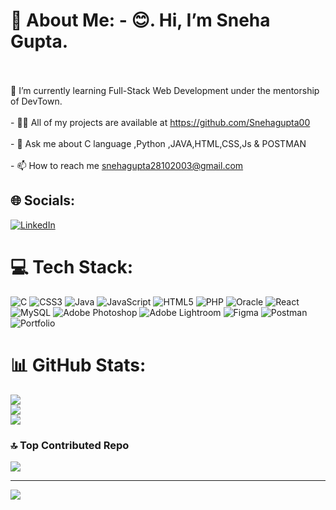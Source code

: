 # 💫 About Me: - 😊. Hi, I’m Sneha Gupta.
<br><br>🌱 I’m currently learning Full-Stack Web Development under the mentorship of DevTown.<br><br>- 👨‍💻 All of my projects are available at https://github.com/Snehagupta00<br><br>- 💬 Ask me about C language ,Python ,JAVA,HTML,CSS,Js & POSTMAN<br><br>- 📫 How to reach me snehagupta28102003@gmail.com


## 🌐 Socials:
[![LinkedIn](https://img.shields.io/badge/LinkedIn-%230077B5.svg?logo=linkedin&logoColor=white)](https://www.linkedin.com/in/sneha-gupta-843817253) 

# 💻 Tech Stack:
![C](https://img.shields.io/badge/c-%2300599C.svg?style=for-the-badge&logo=c&logoColor=white) ![CSS3](https://img.shields.io/badge/css3-%231572B6.svg?style=for-the-badge&logo=css3&logoColor=white) ![Java](https://img.shields.io/badge/java-%23ED8B00.svg?style=for-the-badge&logo=openjdk&logoColor=white) ![JavaScript](https://img.shields.io/badge/javascript-%23323330.svg?style=for-the-badge&logo=javascript&logoColor=%23F7DF1E) ![HTML5](https://img.shields.io/badge/html5-%23E34F26.svg?style=for-the-badge&logo=html5&logoColor=white) ![PHP](https://img.shields.io/badge/php-%23777BB4.svg?style=for-the-badge&logo=php&logoColor=white) ![Oracle](https://img.shields.io/badge/Oracle-F80000?style=for-the-badge&logo=oracle&logoColor=white) ![React](https://img.shields.io/badge/react-%2320232a.svg?style=for-the-badge&logo=react&logoColor=%2361DAFB) ![MySQL](https://img.shields.io/badge/mysql-%2300000f.svg?style=for-the-badge&logo=mysql&logoColor=white) ![Adobe Photoshop](https://img.shields.io/badge/adobe%20photoshop-%2331A8FF.svg?style=for-the-badge&logo=adobe%20photoshop&logoColor=white) ![Adobe Lightroom](https://img.shields.io/badge/Adobe%20Lightroom-31A8FF.svg?style=for-the-badge&logo=Adobe%20Lightroom&logoColor=white) ![Figma](https://img.shields.io/badge/figma-%23F24E1E.svg?style=for-the-badge&logo=figma&logoColor=white) ![Postman](https://img.shields.io/badge/Postman-FF6C37?style=for-the-badge&logo=postman&logoColor=white) ![Portfolio](https://img.shields.io/badge/Portfolio-%23000000.svg?style=for-the-badge&logo=firefox&logoColor=#FF7139)
# 📊 GitHub Stats:
![](https://github-readme-stats.vercel.app/api?username=Snehagupta00&theme=dark&hide_border=false&include_all_commits=false&count_private=false)<br/>
![](https://github-readme-streak-stats.herokuapp.com/?user=Snehagupta00&theme=dark&hide_border=false)<br/>
![](https://github-readme-stats.vercel.app/api/top-langs/?username=Snehagupta00&theme=dark&hide_border=false&include_all_commits=false&count_private=false&layout=compact)

### 🔝 Top Contributed Repo
![](https://github-contributor-stats.vercel.app/api?username=Snehagupta00&limit=5&theme=dark&combine_all_yearly_contributions=true)

---
[![](https://visitcount.itsvg.in/api?id=Snehagupta00&icon=2&color=6)](https://visitcount.itsvg.in)

<!-- Proudly created with GPRM ( https://gprm.itsvg.in ) -->
